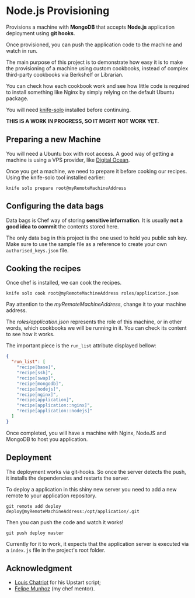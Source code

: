 # Node.js  Provisioning

Provisions a machine with **MongoDB** that accepts **Node.js** application deployment using **git hooks**.

Once provisioned, you can push the application code to the machine and watch in run.

The main purpose of this project is to demonstrate how easy it is to make the provisioning of a machine using custom cookbooks, instead of complex third-party cookbooks via Berkshelf or Librarian.

You can check how each cookbook work and see how little code is required to install something like Nginx by simply relying on the default Ubuntu package.

You will need [knife-solo](http://matschaffer.github.io/knife-solo/) installed before continuing.

**THIS IS A WORK IN PROGRESS, SO IT MIGHT NOT WORK YET.**

## Preparing a new Machine

You will need a Ubuntu box with root access. A good way of getting a machine is using a VPS provider, like [Digital Ocean](https://www.digitalocean.com).

Once you get a machine, we need to prepare it before cooking our recipes. Using the knife-solo tool installed earlier:

```shell
knife solo prepare root@myRemoteMachineAddress
```

## Configuring the data bags

Data bags is Chef way of storing **sensitive information**. It is usually **not a good idea to commit** the contents stored here.

The only data bag in this project is the one used to hold you public ssh key. Make sure to use the sample file as a reference to create your own `authorised_keys.json` file.

## Cooking the recipes

Once chef is installed, we can cook the recipes.

```shell
knife solo cook root@myRemoteMachineAddress roles/application.json
```

Pay attention to the *myRemoteMachineAddress*, change it to your machine address.

The *roles/application.json* represents the role of this machine, or in other words, which cookbooks we will be running in it. You can check its content to see how it works.

The important piece is the `run_list` attribute displayed bellow:

```json
{
  "run_list": [
    "recipe[base]",
    "recipe[ssh]",
    "recipe[swap]",
    "recipe[mongodb]",
    "recipe[nodejs]",
    "recipe[nginx]",
    "recipe[application]",
    "recipe[application::nginx]",
    "recipe[application::nodejs]"
  ]
}
```

Once completed, you will have a machine with Nginx, NodeJS and MongoDB to host you application.

## Deployment

The deployment works via git-hooks. So once the server detects the push, it installs the dependencies and restarts the server.

To deploy a application in this shiny new server you need to add a new remote to your application repository.

```shell
git remote add deploy deploy@myRemoteMachineAddress:/opt/application/.git
```

Then you can push the code and watch it works!

```shell
git push deploy master
```

Currently for it to work, it expects that the application server is executed via a `index.js` file in the project's root folder.

##  Acknowledgment

* [Louis Chatriot](https://github.com/louischatriot) for his Upstart script;
* [Felipe Munhoz](https://github.com/fnmunhoz) (my chef mentor).